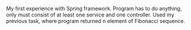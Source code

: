 My first experience with Spring framework. Program has to do anything, only must consist of at least one service and one controller. Used my previous task, where program returned n element of Fibonacci sequence.
